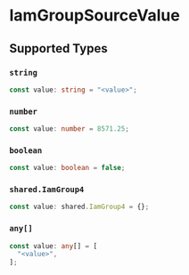 # IamGroupSourceValue


## Supported Types

### `string`

```typescript
const value: string = "<value>";
```

### `number`

```typescript
const value: number = 8571.25;
```

### `boolean`

```typescript
const value: boolean = false;
```

### `shared.IamGroup4`

```typescript
const value: shared.IamGroup4 = {};
```

### `any[]`

```typescript
const value: any[] = [
  "<value>",
];
```

